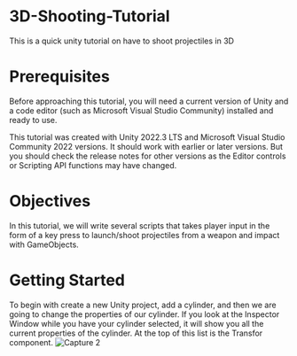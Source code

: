 # 3D-Shooting-Tutorial
This is a quick unity tutorial on have to shoot projectiles in 3D

# Prerequisites
Before approaching this tutorial, you will need a current version of Unity and a code editor (such as Microsoft Visual Studio Community) installed and ready to use.

This tutorial was created with Unity 2022.3 LTS and Microsoft Visual Studio Community 2022 versions. It should work with earlier or later versions. But you should check the release notes for other versions as the Editor controls or Scripting API functions may have changed.

# Objectives
In this tutorial, we will write several scripts that takes player input in the form of a key press to launch/shoot projectiles from a weapon and impact with GameObjects.

# Getting Started
To begin with create a new Unity project, add a cylinder, and then we are going to change the properties of our cylinder. If you look at the Inspector Window while you have your cylinder selected, it will show you all the current properties of the cylinder. At the top of this list is the Transfor component. 
![Capture 2](https://github.com/user-attachments/assets/47a1484d-d327-416a-89a1-f8b12f8e5c67)
